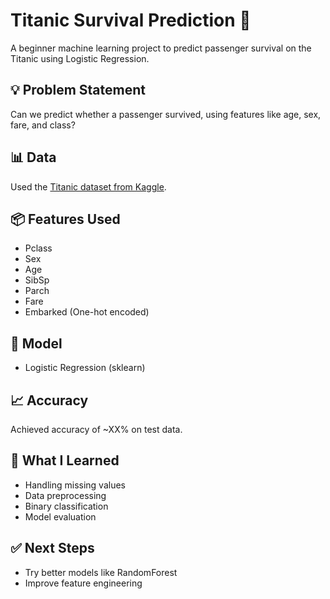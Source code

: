 # Titanic Survival Prediction 🚢

A beginner machine learning project to predict passenger survival on the Titanic using Logistic Regression.

## 💡 Problem Statement

Can we predict whether a passenger survived, using features like age, sex, fare, and class?

## 📊 Data

Used the [Titanic dataset from Kaggle](https://www.kaggle.com/c/titanic/data).

## 📦 Features Used

- Pclass
- Sex
- Age
- SibSp
- Parch
- Fare
- Embarked (One-hot encoded)

## 🧠 Model

- Logistic Regression (sklearn)

## 📈 Accuracy

Achieved accuracy of ~XX% on test data.

## 📝 What I Learned

- Handling missing values
- Data preprocessing
- Binary classification
- Model evaluation

## ✅ Next Steps

- Try better models like RandomForest
- Improve feature engineering
